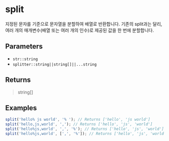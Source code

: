 # split <Lang js />

지정된 문자를 기준으로 문자열을 분할하여 배열로 반환합니다. 기존의 split과는 달리, 여러 개의 매개변수(배열 또는 여러 개의 인수)로 제공된 값을 한 번에 분할합니다.

## Parameters

- `str::string`
- `splitter::string||string[]||...string`

## Returns

> string[]

## Examples

```javascript
split('hello% js world', '% '); // Returns ['hello', 'js world']
split('hello,js,world', ','); // Returns ['hello', 'js', 'world']
split('hello%js,world', ',', '%'); // Returns ['hello', 'js', 'world']
split('hello%js,world', [',', '%']); // Returns ['hello', 'js', 'world']
```
